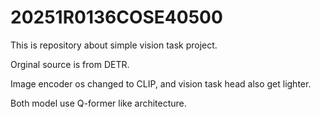 # 20251R0136COSE40500
This is repository about simple vision task project.

Orginal source is from DETR.

Image encoder os changed to CLIP, and vision task head also get lighter.

Both model use Q-former like architecture.
